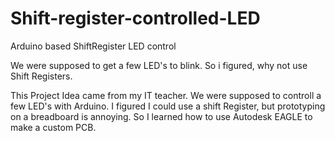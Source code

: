 # Shift-register-controlled-LED
Arduino based ShiftRegister LED control

We were supposed to get a few LED's to blink.
So i figured, why not use Shift Registers.

This Project Idea came from my IT teacher. We were supposed to controll a few LED's with Arduino. I figured I could use a shift Register, but prototyping on a breadboard is annoying. So I learned how to use Autodesk EAGLE to make a custom PCB.

